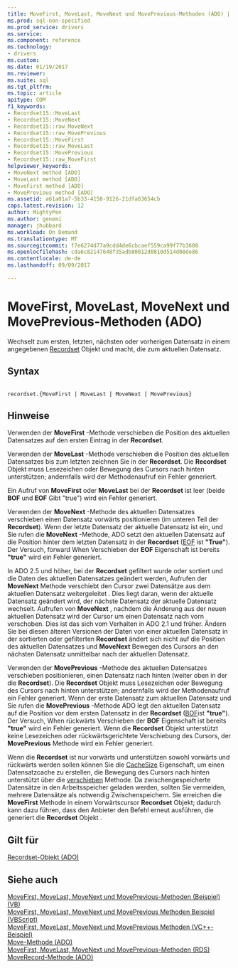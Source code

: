 ```yaml
---
title: MoveFirst, MoveLast, MoveNext und MovePrevious-Methoden (ADO) | Microsoft Docs
ms.prod: sql-non-specified
ms.prod_service: drivers
ms.service: 
ms.component: reference
ms.technology:
- drivers
ms.custom: 
ms.date: 01/19/2017
ms.reviewer: 
ms.suite: sql
ms.tgt_pltfrm: 
ms.topic: article
apitype: COM
f1_keywords:
- Recordset15::MoveLast
- Recordset15::MoveNext
- Recordset15::raw_MoveNext
- Recordset15::raw_MovePrevious
- Recordset15::MoveFirst
- Recordset15::raw_MoveLast
- Recordset15::MovePrevious
- Recordset15::raw_MoveFirst
helpviewer_keywords:
- MoveNext method [ADO]
- MoveLast method [ADO]
- MoveFirst method [ADO]
- MovePrevious method [ADO]
ms.assetid: a61a01a7-5b33-4150-9126-21dfa63654cb
caps.latest.revision: 12
author: MightyPen
ms.author: genemi
manager: jhubbard
ms.workload: On Demand
ms.translationtype: MT
ms.sourcegitcommit: f7e6274d77a9cdd4de6cbcaef559ca99f77b3608
ms.openlocfilehash: cda6c82147648f35adb80012d0810d514d08de86
ms.contentlocale: de-de
ms.lasthandoff: 09/09/2017

---
```

# <a name="movefirst-movelast-movenext-and-moveprevious-methods-ado"></a>MoveFirst, MoveLast, MoveNext und MovePrevious-Methoden (ADO)
Wechselt zum ersten, letzten, nächsten oder vorherigen Datensatz in einem angegebenen [Recordset](../../../ado/reference/ado-api/recordset-object-ado.md) Objekt und macht, die zum aktuellen Datensatz.  
  
## <a name="syntax"></a>Syntax  
  
```  
  
recordset.{MoveFirst | MoveLast | MoveNext | MovePrevious}  
```  
  
## <a name="remarks"></a>Hinweise  
 Verwenden der **MoveFirst** -Methode verschieben die Position des aktuellen Datensatzes auf den ersten Eintrag in der **Recordset**.  
  
 Verwenden der **MoveLast** -Methode verschieben die Position des aktuellen Datensatzes bis zum letzten zeichnen Sie in der **Recordset**. Die **Recordset** Objekt muss Lesezeichen oder Bewegung des Cursors nach hinten unterstützen; andernfalls wird der Methodenaufruf ein Fehler generiert.  
  
 Ein Aufruf von **MoveFirst** oder **MoveLast** bei der **Recordset** ist leer (beide **BOF** und **EOF** Gibt "true") wird ein Fehler generiert.  
  
 Verwenden der **MoveNext** -Methode des aktuellen Datensatzes verschieben einen Datensatz vorwärts positionieren (im unteren Teil der **Recordset**). Wenn der letzte Datensatz der aktuelle Datensatz ist ein, und Sie rufen die **MoveNext** -Methode, ADO setzt den aktuellen Datensatz auf die Position hinter dem letzten Datensatz in der **Recordset** ([EOF](../../../ado/reference/ado-api/bof-eof-properties-ado.md) ist **"True"**). Der Versuch, forward When Verschieben der **EOF** Eigenschaft ist bereits **"true"** wird ein Fehler generiert.  
  
 In ADO 2.5 und höher, bei der **Recordset** gefiltert wurde oder sortiert und die Daten des aktuellen Datensatzes geändert werden, Aufrufen der **MoveNext** Methode verschiebt den Cursor zwei Datensätze aus dem aktuellen Datensatz weitergeleitet . Dies liegt daran, wenn der aktuelle Datensatz geändert wird, der nächste Datensatz der aktuelle Datensatz wechselt. Aufrufen von **MoveNext** , nachdem die Änderung aus der neuen aktuellen Datensatz wird der Cursor um einen Datensatz nach vorn verschoben. Dies ist das sich vom Verhalten in ADO 2.1 und früher. Ändern Sie bei diesen älteren Versionen der Daten von einer aktuellen Datensatz in der sortierten oder gefilterten **Recordset** ändert sich nicht auf die Position des aktuellen Datensatzes und **MoveNext** Bewegen des Cursors an den nächsten Datensatz unmittelbar nach der aktuellen Datensatz.  
  
 Verwenden der **MovePrevious** -Methode des aktuellen Datensatzes verschieben positionieren, einen Datensatz nach hinten (weiter oben in der die **Recordset**). Die **Recordset** Objekt muss Lesezeichen oder Bewegung des Cursors nach hinten unterstützen; andernfalls wird der Methodenaufruf ein Fehler generiert. Wenn der erste Datensatz zum aktuellen Datensatz und Sie rufen die **MovePrevious** -Methode ADO legt den aktuellen Datensatz auf die Position vor dem ersten Datensatz in der **Recordset** ([BOF](../../../ado/reference/ado-api/bof-eof-properties-ado.md)ist **"true"**). Der Versuch, When rückwärts Verschieben der **BOF** Eigenschaft ist bereits **"true"** wird ein Fehler generiert. Wenn die **Recordset** Objekt unterstützt keine Lesezeichen oder rückwärtsgerichtete Verschiebung des Cursors, der **MovePrevious** Methode wird ein Fehler generiert.  
  
 Wenn die **Recordset** ist nur vorwärts und unterstützen sowohl vorwärts und rückwärts werden sollen können Sie die [CacheSize](../../../ado/reference/ado-api/cachesize-property-ado.md) Eigenschaft, um einen Datensatzcache zu erstellen, die Bewegung des Cursors nach hinten unterstützt über die [verschieben](../../../ado/reference/ado-api/move-method-ado.md) Methode. Da zwischengespeicherte Datensätze in den Arbeitsspeicher geladen werden, sollten Sie vermeiden, mehrere Datensätze als notwendig Zwischenspeichern. Sie erreichen die **MoveFirst** Methode in einem Vorwärtscursor **Recordset** Objekt; dadurch kann dazu führen, dass den Anbieter den Befehl erneut ausführen, die generiert die **Recordset** Objekt .  
  
## <a name="applies-to"></a>Gilt für  
 [Recordset-Objekt (ADO)](../../../ado/reference/ado-api/recordset-object-ado.md)  
  
## <a name="see-also"></a>Siehe auch  
 [MoveFirst, MoveLast, MoveNext und MovePrevious-Methoden (Beispiel) (VB)](../../../ado/reference/ado-api/movefirst-movelast-movenext-and-moveprevious-methods-example-vb.md)   
 [MoveFirst, MoveLast, MoveNext und MovePrevious Methoden Beispiel (VBScript)](../../../ado/reference/ado-api/movefirst-movelast-movenext-and-moveprevious-methods-example-vbscript.md)   
 [MoveFirst, MoveLast, MoveNext und MovePrevious Methoden (VC++-Beispiel)](../../../ado/reference/ado-api/movefirst-movelast-movenext-and-moveprevious-methods-example-vc.md)   
 [Move-Methode (ADO)](../../../ado/reference/ado-api/move-method-ado.md)   
 [MoveFirst, MoveLast, MoveNext und MovePrevious-Methoden (RDS)](../../../ado/reference/rds-api/movefirst-movelast-movenext-and-moveprevious-methods-rds.md)   
 [MoveRecord-Methode (ADO)](../../../ado/reference/ado-api/moverecord-method-ado.md)

